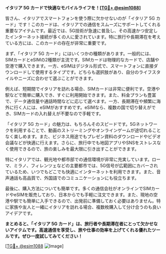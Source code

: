 **イタリア 5G カードで快適なモバイルライフを！[[TG💪+ @esim1088](https://t.me/s/esim1088)]**

皆さん、イタリアでスマートフォンを使う際に欠かせないのが「イタリア 5G カード」です！このカードは、イタリアでの通信をスムーズにサポートしてくれる重要なアイテムです。最近では、5G技術が急速に普及し、その高速かつ安定したインターネット接続が多くの人に愛されています。特に旅行や長期滞在を考えている方には、このカードの存在が非常に重要です。

まず、「イタリア 5G カード」にはいくつかの種類があります。一般的には、SIMカードとeSIMの2種類が主流です。SIMカードは物理的なカードで、店舗や空港で購入できます。一方、eSIMはデジタル形式で、スマートフォンに直接ダウンロードして使用するタイプです。どちらも選択肢があり、自分のライフスタイルやニーズに合わせて選ぶことができます。

例えば、短期間でイタリアを訪れる場合、SIMカードは非常に便利です。空港や駅などで簡単に購入でき、すぐに利用開始できます。また、料金プランも豊富で、データ通信量や通話時間などに応じて選べます。一方、長期滞在や頻繁に海外に行く人には、eSIMがおすすめです。eSIMなら、複数の国で切り替えができ、SIMカードの入れ替えが不要なので手軽です。

「イタリア 5G カード」の魅力は、もちろんそのスピードです。5Gネットワークを利用することで、動画のストリーミングやオンラインゲームが途切れることなく楽しめます。また、ビジネス用途でもプレゼン資料のダウンロードやビデオ会議などが快適に行えます。さらに、旅行中でも地図アプリやSNSをストレスなく使用できるので、旅の楽しみを最大限に引き出すことができます。

特にイタリアでは、観光地や都市部での通信環境が非常に充実しています。ローマ、ミラノ、フィレンツェなどの主要都市では、5G信号が広範囲にカバーされているため、いつでもどこでも快適にインターネットを利用できます。また、音声通話も高品質で、外国語でのコミュニケーションにも役立ちます。

最後に、購入方法についても簡単です。多くの通信会社がオンラインでSIMカードやeSIMを販売しており、日本からでも手軽に注文できます。また、現地の空港や駅でも簡単に入手できるので、出発前に準備しておく必要はありません。特に家族や友人と一緒にイタリアを訪れる場合、複数枚購入して分け合うのも良いアイデアです。

**まとめると、「イタリア 5G カード」は、旅行者や長期滞在者にとって欠かせないアイテムです。高速通信を享受し、旅や仕事の効率を上げてくれる優れたツールです。ぜひ一度試してみてください！**

[[TG💪+ @esim1088](https://t.me/s/esim1088) ![Image](https://i.postimg.cc/Y0z9fWf4/image.png)]